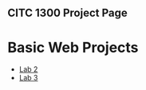 ## CITC 1300 Project Page

<h1>Basic Web Projects</h1>

<ul>
  <li><a href="Lab2/index.html" target="_blank">Lab 2</a></li>
  <li><a href="lab3/index.html" target="_blank">Lab 3</a></li>
</ul>
